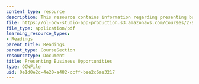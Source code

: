 ```yaml
---
content_type: resource
description: This resource contains information regarding presenting business opportunities.
file: https://ol-ocw-studio-app-production.s3.amazonaws.com/courses/2-96-management-in-engineering-fall-2012/0e1d0e2c4e20a482ccffbee2c6ae3217_MIT2_96F12_read01.pdf
file_type: application/pdf
learning_resource_types:
- Readings
parent_title: Readings
parent_type: CourseSection
resourcetype: Document
title: Presenting Business Opportunities
type: OCWFile
uid: 0e1d0e2c-4e20-a482-ccff-bee2c6ae3217
---
```

